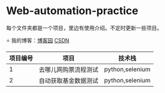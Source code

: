 # Web-automation-practice

每个文件夹都是一个项目，里边有使用介绍。不定时更新一些项目。



:star: 我的博客：[博客园](https://www.cnblogs.com/gy77/)   [CSDN](https://blog.csdn.net/qq_39435411) 





| 项目编号                 | 项目                 | 技术栈          |
|-------------------- | --------------- |--------------- |
| 1 | 去哪儿网购票流程测试 | python,selenium |
| 2 | 自动获取基金数据测试 | python,selenium |

